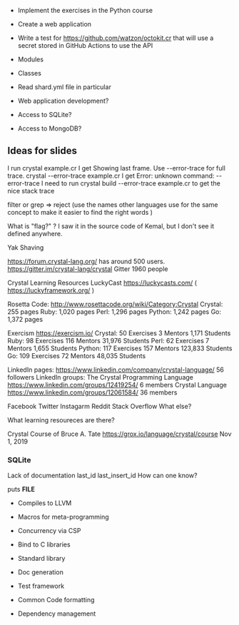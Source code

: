 
* Implement the exercises in the Python course
* Create a web application

* Write a test for https://github.com/watzon/octokit.cr that will use a secret stored in GitHub Actions to use the API

* Modules
* Classes

* Read shard.yml file in particular
* Web application development?
* Access to SQLite?
* Access to MongoDB?



## Ideas for slides


I run
crystal example.cr
I get
Showing last frame. Use --error-trace for full trace.
crystal --error-trace example.cr
I get Error: unknown command: --error-trace
I need to run
crystal build --error-trace example.cr
to get the nice stack trace

filter or grep => reject   (use the names other languages use for the same concept to make it easier to find the right words )

What is "flag?"  ? I saw it in the source code of Kemal, but I don't see it defined anywhere.


Yak Shaving

https://forum.crystal-lang.org/ has around 500 users.
https://gitter.im/crystal-lang/crystal Gitter 1960 people

Crystal Learning Resources
LuckyCast https://luckycasts.com/   ( https://luckyframework.org/ )

Rosetta Code: http://www.rosettacode.org/wiki/Category:Crystal
Crystal:  255 pages
Ruby:   1,020 pages
Perl:   1,296 pages
Python: 1,242 pages
Go:     1,372 pages

Exercism https://exercism.io/
  Crystal: 50 Exercises   3 Mentors   1,171 Students
  Ruby:    98 Exercises 116 Mentors  31,976 Students
  Perl:    62 Exercises   7 Mentors   1,655 Students
  Python: 117 Exercises 157 Mentors 123,833 Students
  Go:     109 Exercises  72 Mentors  48,035 Students

LinkedIn pages:
 https://www.linkedin.com/company/crystal-language/ 56 followers
LinkedIn groups:
 The Crystal Programming Language https://www.linkedin.com/groups/12419254/  6 members
 Crystal Language https://www.linkedin.com/groups/12061584/ 36 members

Facebook
Twitter
Instagarm
Reddit
Stack Overflow
What else?

What learning resoureces are there?

Crystal Course of Bruce A. Tate https://grox.io/language/crystal/course Nov 1, 2019


### SQLite

Lack of documentation
last_id  last_insert_id  How can one know?

puts __FILE__

* Compiles to LLVM

* Macros for meta-programming
* Concurrency via CSP
* Bind to C libraries
* Standard library

* Doc generation
* Test framework
* Common Code formatting
* Dependency management

